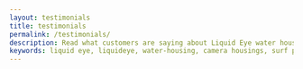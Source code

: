 ```yaml
---
layout: testimonials
title: testimonials
permalink: /testimonials/
description: Read what customers are saying about Liquid Eye water housings.
keywords: liquid eye, liquideye, water-housing, camera housings, surf photography, liquid eye team, professional, quotes, bio, info,
---
```

